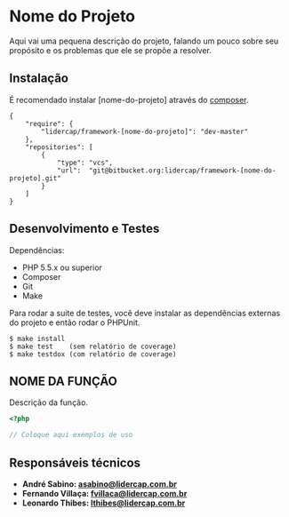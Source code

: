 Nome do Projeto
===============

Aqui vai uma pequena descrição do projeto, falando um pouco sobre seu propósito e os problemas que ele se propõe a resolver.

Instalação
----------

É recomendado instalar [nome-do-projeto] através do [composer](http://getcomposer.org).

```
{
    "require": {
        "lidercap/framework-[nome-do-projeto]": "dev-master"
    },
    "repositories": [
        {
            "type": "vcs",
            "url":  "git@bitbucket.org:lidercap/framework-[nome-do-projeto].git"
        }
    ]
}
```

Desenvolvimento e Testes
------------------------

Dependências:

 * PHP 5.5.x ou superior
 * Composer
 * Git
 * Make

Para rodar a suite de testes, você deve instalar as dependências externas do projeto e então rodar o PHPUnit.

    $ make install
    $ make test    (sem relatório de coverage)
    $ make testdox (com relatório de coverage)

NOME DA FUNÇÃO
--------------

Descrição da função.

```php
<?php

// Coloque aqui exemplos de uso

```

Responsáveis técnicos
---------------------

 * **André Sabino: <asabino@lidercap.com.br>**
 * **Fernando Villaça: <fvillaca@lidercap.com.br>**
 * **Leonardo Thibes: <lthibes@lidercap.com.br>**
